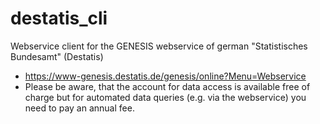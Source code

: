 # destatis_cli
Webservice client for the GENESIS webservice of german "Statistisches Bundesamt" (Destatis)
* https://www-genesis.destatis.de/genesis/online?Menu=Webservice
* Please be aware, that the account for data access is available free of charge but for automated data queries (e.g. via the webservice) you need to pay an annual fee.
